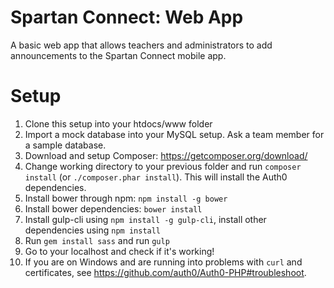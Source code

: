 # Spartan Connect: Web App
A basic web app that allows teachers and administrators to add announcements to the Spartan Connect mobile app.

# Setup
1. Clone this setup into your htdocs/www folder
2. Import a mock database into your MySQL setup. Ask a team member for a sample database.
3. Download and setup Composer: https://getcomposer.org/download/
4. Change working directory to your previous folder and run `composer install` (or `./composer.phar install`). This will install the Auth0 dependencies.
5. Install bower through npm: `npm install -g bower`
6. Install bower dependencies: `bower install`
7. Install gulp-cli using `npm install -g gulp-cli`, install other dependencies using `npm install`
8. Run `gem install sass` and run `gulp`
9. Go to your localhost and check if it's working!
10. If you are on Windows and are running into problems with `curl` and certificates, see https://github.com/auth0/Auth0-PHP#troubleshoot.
